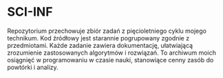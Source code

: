 # SCI-INF
Repozytorium przechowuje zbiór zadań z pięcioletniego cyklu mojego technikum. Kod źródłowy jest starannie pogrupowany zgodnie z przedmiotami. Każde zadanie zawiera dokumentację, ułatwiającą zrozumienie zastosowanych algorytmów i rozwiązań. To archiwum moich osiągnięć w programowaniu w czasie nauki, stanowiące cenny zasób do powtórki i analizy.

